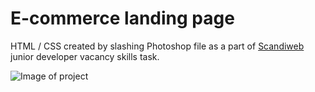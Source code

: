 # E-commerce landing page

HTML / CSS created by slashing Photoshop file as a part of [Scandiweb](https://scandiweb.com/) junior developer vacancy skills task.

<img alt="Image of project" src="https://github.com/esesmuedgars/index-page/blob/img/index-page-image.png">

